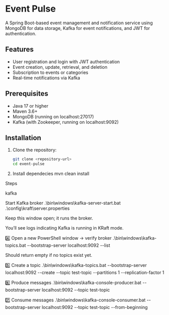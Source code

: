 # Event Pulse

A Spring Boot-based event management and notification service using MongoDB for data storage, Kafka for event notifications, and JWT for authentication.

## Features

- User registration and login with JWT authentication
- Event creation, update, retrieval, and deletion
- Subscription to events or categories
- Real-time notifications via Kafka

## Prerequisites

- Java 17 or higher
- Maven 3.6+
- MongoDB (running on localhost:27017)
- Kafka (with Zookeeper, running on localhost:9092)

## Installation

1. Clone the repository:
   ```bash
   git clone <repository-url>
   cd event-pulse

2. Install dependecies
    mvn clean install









Steps

kafka

Start Kafka broker
.\bin\windows\kafka-server-start.bat .\config\kraft\server.properties


Keep this window open; it runs the broker.

You’ll see logs indicating Kafka is running in KRaft mode.

4️⃣ Open a new PowerShell window → verify broker
.\bin\windows\kafka-topics.bat --bootstrap-server localhost:9092 --list


Should return empty if no topics exist yet.

5️⃣ Create a topic
.\bin\windows\kafka-topics.bat --bootstrap-server localhost:9092 --create --topic test-topic --partitions 1 --replication-factor 1

6️⃣ Produce messages
.\bin\windows\kafka-console-producer.bat --bootstrap-server localhost:9092 --topic test-topic

7️⃣ Consume messages
.\bin\windows\kafka-console-consumer.bat --bootstrap-server localhost:9092 --topic test-topic --from-beginning